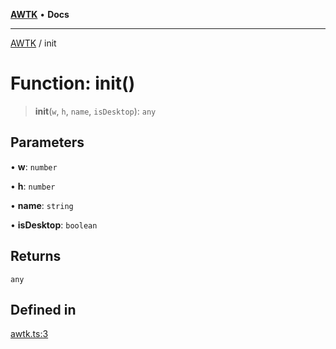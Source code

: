 [**AWTK**](../README.md) • **Docs**

***

[AWTK](../globals.md) / init

# Function: init()

> **init**(`w`, `h`, `name`, `isDesktop`): `any`

## Parameters

• **w**: `number`

• **h**: `number`

• **name**: `string`

• **isDesktop**: `boolean`

## Returns

`any`

## Defined in

[awtk.ts:3](https://github.com/zlgopen/awtk-binding/blob/a193834fdb1c1ee98bdcf84db4b6e5fd059e1d7c/tools/code_gen/js/output/awtk.ts#L3)
